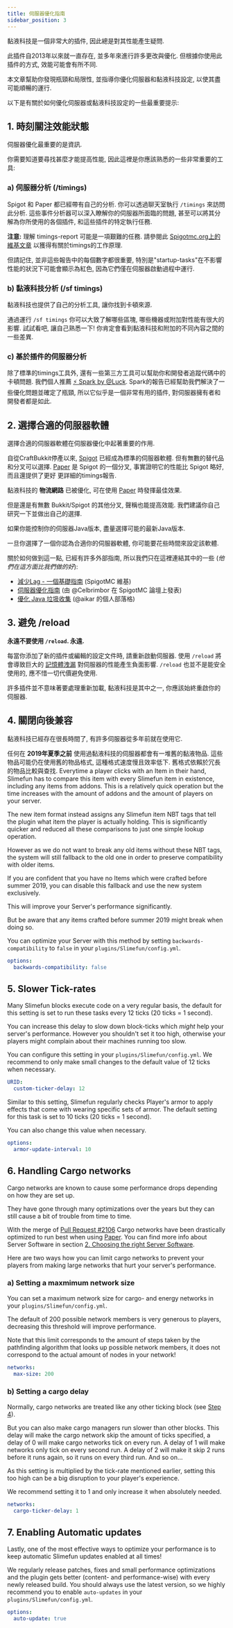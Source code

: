 ```yaml
---
title: 伺服器優化指南
sidebar_position: 3
---
```


黏液科技是一個非常大的插件, 因此總是對其性能產生疑問.

此插件自2013年以來就一直存在, 並多年來進行許多更改與優化. 但根據你使用此插件的方式, 效能可能會有所不同.

本文章幫助你發現瓶頸和局限性, 並指導你優化伺服器和黏液科技設定, 以使其盡可能順暢的運行.

以下是有關於如何優化伺服器或黏液科技設定的一些最重要提示:

## 1. 時刻關注效能狀態

伺服器優化最重要的是資訊.

你需要知道要尋找甚麼才能提高性能, 因此這裡是你應該熟悉的一些非常重要的工具:

### a) 伺服器分析 (/timings)

Spigot 和 Paper 都已經帶有自己的分析. 你可以透過聊天室執行 `/timings` 來訪問此分析. 這些事件分析器可以深入瞭解你的伺服器所面臨的問題, 甚至可以將其分解為你所使用的各個插件, 和這些插件的特定執行任務.

**注意:** 理解 timings-report 可能是一項艱難的任務. 請參閱此 [Spigotmc.org上的維基文章](https://www.spigotmc.org/wiki/timings/) 以獲得有關於timings的工作原理.

但請記住, 並非這些報告中的每個數字都很重要, 特別是"startup-tasks"在不影響性能的狀況下可能會顯示為紅色, 因為它們僅在伺服器啟動過程中運行.

### b) 黏液科技分析 (/sf timings)

黏液科技也提供了自己的分析工具, 讓你找到卡頓來源.

通過運行 `/sf timings` 你可以大致了解哪些區塊, 哪些機器或附加對性能有很大的影響. 試試看吧, 讓自己熟悉一下! 你肯定會看到黏液科技和附加的不同內容之間的一些差異.

### c) 基於插件的伺服器分析

除了標準的timings工具外, 還有一些第三方工具可以幫助你和開發者追蹤代碼中的卡頓問題. 我們個人推薦 [:zap: Spark by @Luck](https://www.spigotmc.org/resources/spark.57242/). Spark的報告已經幫助我們解決了一些優化問題並確定了瓶頸, 所以它似乎是一個非常有用的插件, 對伺服器擁有者和開發者都是如此.

## 2. 選擇合適的伺服器軟體

選擇合適的伺服器軟體在伺服器優化中起著重要的作用.

自從CraftBukkit停產以來, [Spigot](https://www.spigotmc.org/) 已經成為標準的伺服器軟體. 但有無數的替代品和分叉可以選擇. [Paper](https://papermc.io/) 是 Spigot 的一個分叉, 事實證明它的性能比 Spigot 略好, 而且還提供了更好 更詳細的timings報告.

黏液科技的 **物流網路** 已被優化, 可在使用 [Paper](https://papermc.io/) 時發揮最佳效果.

但是還是有無數 Bukkit/Spigot 的其他分叉, 聲稱也能提高效能. 我們建議你自己研究一下並做出自己的選擇.

如果你能控制你的伺服器Java版本, 盡量選擇可能的最新Java版本.

一旦你選擇了一個你認為合適你的伺服器軟體, 你可能要花些時間來設定該軟體.

關於如何做到這一點, 已經有許多外部指南, 所以我們只在這裡連結其中的一些 (*他們在這方面比我們做的好*):

* [減少Lag - 一個基礎指南](https://www.spigotmc.org/wiki/reducing-lag/) (SpigotMC 維基)
* [伺服器優化指南](https://www.spigotmc.org/threads/guide-server-optimization%E2%9A%A1.283181/) (由 @Celbrimbor 在 SpigotMC 論壇上發表)
* [優化 Java 垃圾收集](https://aikar.co/2018/07/02/tuning-the-jvm-g1gc-garbage-collector-flags-for-minecraft/) (@aikar 的個人部落格)

## 3. 避免 /reload

**永遠不要使用 `/reload`. 永遠.**

每當你添加了新的插件或編輯的設定文件時, 請重新啟動伺服器. 使用 `/reload` 將會導致巨大的 [記憶體洩漏](https://en.wikipedia.org/wiki/Memory_leak) 對伺服器的性能產生負面影響. `/reload` 也並不是能安全使用的, 應不惜一切代價避免使用.

許多插件並不意味著要處理重新加載, 黏液科技是其中之一, 你應該始終重啟你的伺服器.

## 4. 關閉向後兼容

黏液科技已經存在很長時間了, 有許多伺服器從多年前就在使用它.

任何在 **2019年夏季之前** 使用過黏液科技的伺服器都會有一堆舊的黏液物品. 這些物品可能仍在使用舊的物品格式, 這種格式速度慢且效率低下. 舊格式依賴於冗長的物品比較與查找. Everytime a player clicks with an Item in their hand, Slimefun has to compare this item with every Slimefun item in existence, including any items from addons. This is a relatively quick operation but the time increases with the amount of addons and the amount of players on your server.

The new item format instead assigns any Slimefun item NBT tags that tell the plugin what item the player is actually holding. This is significantly quicker and reduced all these comparisons to just one simple lookup operation.

However as we do not want to break any old items without these NBT tags, the system will still fallback to the old one in order to preserve compatibility with older items.

If you are confident that you have no Items which were crafted before summer 2019, you can disable this fallback and use the new system exclusively.

This will improve your Server's performance significantly.

But be aware that any items crafted before summer 2019 might break when doing so.

You can optimize your Server with this method by setting `backwards-compatibility` to `false` in your `plugins/Slimefun/config.yml`.

```yaml
options:
  backwards-compatibility: false
```

## 5. Slower Tick-rates

Many Slimefun blocks execute code on a very regular basis, the default for this setting is set to run these tasks every 12 ticks (20 ticks = 1 second).

You can increase this delay to slow down block-ticks which *might* help your server's performance. However you shouldn't set it too high, otherwise your players might complain about their machines running too slow.

You can configure this setting in your `plugins/Slimefun/config.yml`. We recommend to only make small changes to the default value of 12 ticks when necessary.

```yaml
URID:
  custom-ticker-delay: 12
```

Similar to this setting, Slimefun regularly checks Player's armor to apply effects that come with wearing specific sets of armor. The default setting for this task is set to 10 ticks (20 ticks = 1 second).

You can also change this value when necessary.

```yaml
options:
  armor-update-interval: 10
```

## 6. Handling Cargo networks

Cargo networks are known to cause some performance drops depending on how they are set up.

They have gone through many optimizations over the years but they can still cause a bit of trouble from time to time.

With the merge of [Pull Request #2106](https://github.com/Slimefun/Slimefun4/pull/2106) Cargo networks have been drastically optimized to run best when using [Paper](https://papermc.io/). You can find more info about Server Software in section [2. Choosing the right Server Software](#2-choosing-the-right-server-software).

Here are two ways how you can limit cargo networks to prevent your players from making large networks that hurt your server's performance.

### a) Setting a maxmimum network size

You can set a maximum network size for cargo- and energy networks in your `plugins/Slimefun/config.yml`.

The default of 200 possible network members is very generous to players, decreasing this threshold will improve performance.

Note that this limit corresponds to the amount of steps taken by the pathfinding algorithm that looks up possible network members, it does not correspond to the actual amount of nodes in your network!

```yaml
networks:
  max-size: 200
```

### b) Setting a cargo delay

Normally, cargo networks are treated like any other ticking block (see [Step 4](#4-slower-tick-rates)).

But you can also make cargo managers run slower than other blocks. This delay will make the cargo network skip the amount of ticks specified, a delay of 0 will make cargo networks tick on every run. A delay of 1 will make networks only tick on every second run. A delay of 2 will make it skip 2 runs before it runs again, so it runs on every third run. And so on...

As this setting is multiplied by the tick-rate mentioned earlier, setting this too high can be a big disruption to your player's experience.

We recommend setting it to 1 and only increase it when absolutely needed.

```yaml
networks:
  cargo-ticker-delay: 1
```

## 7. Enabling Automatic updates

Lastly, one of the most effective ways to optimize your performance is to keep automatic Slimefun updates enabled at all times!

We regularly release patches, fixes and small performance optimizations and the plugin gets better (content- and performance-wise) with every newly released build. You should always use the latest version, so we highly recommend you to enable `auto-updates` in your `plugins/Slimefun/config.yml`.

```yaml
options:
  auto-update: true
```

